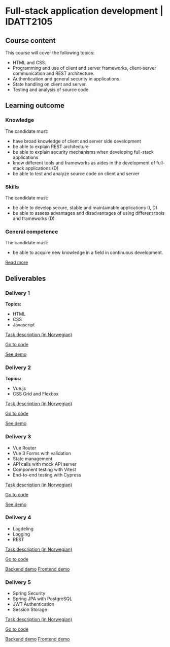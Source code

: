 # Full-stack application development | IDATT2105
## Course content

This course will cover the following topics:

- HTML and CSS.
- Programming and use of client and server frameworks, client-server communication and REST architecture.
- Authentication and general security in applications.
- State handling on client and server.
- Testing and analysis of source code.

## Learning outcome

### Knowledge

The candidate must:

- have broad knowledge of client and server side development
- be able to explain REST architecture
- be able to explain security mechanisms when developing full-stack applications
- know different tools and frameworks as aides in the development of full-stack applications (D)
- be able to test and analyze source code on client and server


### Skills

The candidate must:

- be able to develop secure, stable and maintainable applications (I, D)
- be able to assess advantages and disadvantages of using different tools and frameworks (D)

### General competence

The candidate must:

- be able to acquire new knowledge in a field in continuous development.

[Read more](https://www.ntnu.edu/studies/courses/IDATT2105#tab=omEmnet)

## Deliverables

### Delivery 1

**Topics:**
- HTML
- CSS
- Javascript

[Task description (in Norwegian)](https://francin.notion.site/ving-1-HTML-CSS-og-Javascript-74ad0341ed8a42d1b5614f3f11e3b6f7)

[Go to code](./Ex1)

[See demo](https://folk.ntnu.no/francinv/IDATT2105/Ex1/)

### Delivery 2

**Topics:**
- Vue.js
- CSS Grid and Flexbox

[Task description (in Norwegian)](https://www.notion.so/francin/ving-2-Kalkulator-i-Vue-d02ff3cb21be4a9e8186b66f1de9fbfb)

[Go to code](./Ex2)

[See demo](https://idatt2105-ex2.vercel.app)

### Delivery 3
- Vue Router
- Vue 3 Forms with validation
- State management 
- API calls with mock API server
- Component testing with Vitest
- End-to-end testing with Cypress

[Task description (in Norwegian)](https://s3.us-west-2.amazonaws.com/secure.notion-static.com/25f5fa07-416e-4d30-bb7c-145685de04f2/DATT2105_ving_3%281%29.pdf?X-Amz-Algorithm=AWS4-HMAC-SHA256&X-Amz-Content-Sha256=UNSIGNED-PAYLOAD&X-Amz-Credential=AKIAT73L2G45EIPT3X45%2F20230302%2Fus-west-2%2Fs3%2Faws4_request&X-Amz-Date=20230302T091910Z&X-Amz-Expires=86400&X-Amz-Signature=0d0f4ebca1d1843582e7e2be8202ee3983822679f2f11c28a5a41f8d068ebb56&X-Amz-SignedHeaders=host&response-content-disposition=filename%3D%22DATT2105%2520%25C3%2598ving%25203%281%29.pdf%22&x-id=GetObject)

[Go to code](./Ex3)

[See demo](https://idatt2105-ex3.vercel.app)

### Delivery 4
- Lagdeling
- Logging 
- REST

[Task description (in Norwegian)](https://s3.us-west-2.amazonaws.com/secure.notion-static.com/b58a3086-108b-4f72-81fd-3439ebc10c9e/oving4.pdf?X-Amz-Algorithm=AWS4-HMAC-SHA256&X-Amz-Content-Sha256=UNSIGNED-PAYLOAD&X-Amz-Credential=AKIAT73L2G45EIPT3X45%2F20230302%2Fus-west-2%2Fs3%2Faws4_request&X-Amz-Date=20230302T092930Z&X-Amz-Expires=86400&X-Amz-Signature=d444ab7a01ac31f960d7bf8906a0cbca6f41745a143566f9b039b9131d0db749&X-Amz-SignedHeaders=host&response-content-disposition=filename%3D%22oving4.pdf%22&x-id=GetObject)

[Go to code](./Ex4)

[Backend demo](https://idatt2105-ex4.up.railway.app/)
[Frontend demo](https://idatt2105-ex4.vercel.app)

### Delivery 5
- Spring Security
- Spring JPA with PostgreSQL
- JWT Authentication
- Session Storage

[Task description (in Norwegian)](https://www.notion.so/francin/ving-5-0bc258e1e12345d3a38ac42da54715c3?pvs=4)

[Go to code](./Ex5)

[Backend demo](https://idatt2105-ex5.up.railway.app/)
[Frontend demo](https://idatt2105-ex5.vercel.app)




